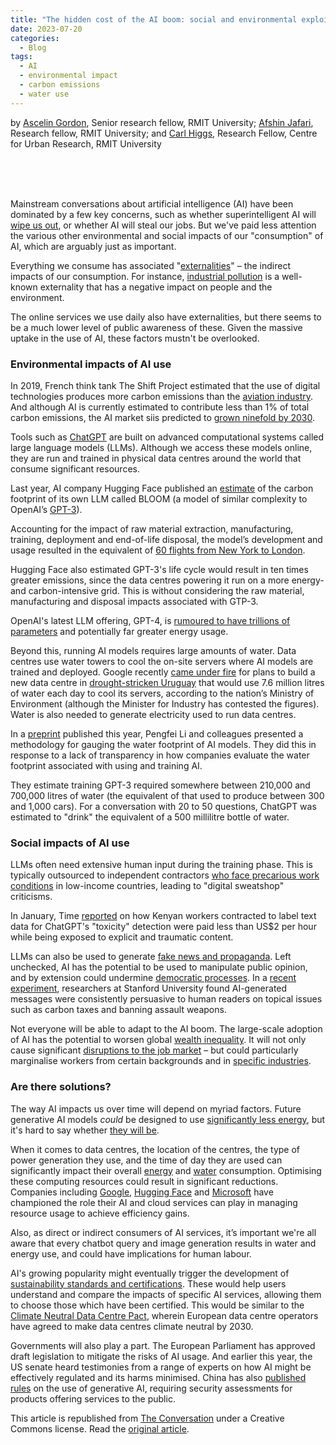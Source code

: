 ```yaml
---
title: "The hidden cost of the AI boom: social and environmental exploitation"
date: 2023-07-20
categories:
  - Blog
tags:
  - AI
  - environmental impact
  - carbon emissions
  - water use
---
```


by [Ascelin Gordon](https://theconversation.com/profiles/ascelin-gordon-5170), Senior research fellow, RMIT University; [Afshin Jafari](https://theconversation.com/profiles/afshin-jafari-1452222), Research fellow, RMIT University; and [Carl Higgs](https://theconversation.com/profiles/carl-higgs-409315), Research Fellow, Centre for Urban Research, RMIT University  

\
&nbsp;
\
&nbsp;

Mainstream conversations about artificial intelligence (AI) have been dominated by a few key concerns, such as whether superintelligent AI will [wipe us out](https://time.com/6273743/thinking-that-could-doom-us-with-ai), or whether AI will steal our jobs. But we've paid less attention the various other environmental and social impacts of our "consumption" of AI, which are arguably just as important.

Everything we consume has associated "[externalities](https://www.investopedia.com/terms/e/externality.asp)" – the indirect impacts of our consumption. For instance, [industrial pollution](https://www.imf.org/en/Publications/fandd/issues/Series/Back-to-Basics/Externalities) is a well-known externality that has a negative impact on people and the environment.

The online services we use daily also have externalities, but there seems to be a much lower level of public awareness of these. Given the massive uptake in the use of AI, these factors mustn't be overlooked.

### Environmental impacts of AI use

In 2019, French think tank The Shift Project estimated that the use of digital technologies produces more carbon emissions than the [aviation industry](https://en.reset.org/our-digital-carbon-footprint-environmental-impact-living-life-online-12272019). And although AI is currently estimated to contribute less than 1% of total carbon emissions, the AI market siis predicted to [grown ninefold by 2030](https://www.statista.com/statistics/1365145/artificial-intelligence-market-size). 

Tools such as [ChatGPT](https://openai.com/chatgpt) are built on advanced computational systems called large language models (LLMs). Although we access these models online, they are run and trained in physical data centres around the world that consume significant resources.

Last year, AI company Hugging Face published an [estimate](https://arxiv.org/pdf/2211.02001.pdf) of the carbon footprint of its own LLM called BLOOM (a model of similar complexity to OpenAI’s [GPT-3](https://en.wikipedia.org/wiki/GPT-3)).

Accounting for the impact of raw material extraction, manufacturing, training, deployment and end-of-life disposal, the model’s development and usage resulted in the equivalent of [60 flights from New York to London](https://www.technologyreview.com/2022/11/14/1063192/were-getting-a-better-idea-of-ais-true-carbon-footprint/). 

Hugging Face also estimated GPT-3's life cycle would result in ten times greater emissions, since the data centres powering it run on a more energy- and carbon-intensive grid. This is without considering the raw material, manufacturing and disposal impacts associated with GTP-3. 

OpenAI's latest LLM offering, GPT-4, is [rumoured to have trillions of parameters](https://www.theatlantic.com/technology/archive/2023/03/openai-gpt-4-parameters-power-debate/673290/) and potentially far greater energy usage.

Beyond this, running AI models requires large amounts of water. Data centres use water towers to cool the on-site servers where AI models are trained and deployed. Google recently [came under fire](https://www.theguardian.com/world/2023/jul/11/uruguay-drought-water-google-data-center) for plans to build a new data centre in [drought-stricken Uruguay](https://www.theguardian.com/world/2023/jul/15/drought-leaves-millions-in-uruguay-without-tap-water-fit-for-drinking) that would use 7.6 million litres of water each day to cool its servers, according to the nation’s Ministry of Environment (although the Minister for Industry has contested the figures). Water is also needed to generate electricity used to run data centres.

In a [preprint](https://doi.org/10.48550/arXiv.2304.03271) published this year, Pengfei Li and colleagues presented a methodology for gauging the water footprint of AI models. They did this in response to a lack of transparency in how companies evaluate the water footprint associated with using and training AI.

They estimate training GPT-3 required somewhere between 210,000 and 700,000 litres of water (the equivalent of that used to produce between 300 and 1,000 cars). For a conversation with 20 to 50 questions, ChatGPT was estimated to "drink" the equivalent of a 500 millilitre bottle of water.

### Social impacts of AI use

LLMs often need extensive human input during the training phase. This is typically outsourced to independent contractors [who face precarious work conditions](https://doi.org/10.1145/3555561) in low-income countries, leading to "digital sweatshop" criticisms. 

In January, Time [reported](https://time.com/6247678/openai-chatgpt-kenya-workers/) on how Kenyan workers contracted to label text data for ChatGPT's "toxicity" detection were paid less than US$2 per hour while being exposed to explicit and traumatic content.  

LLMs can also be used to generate [fake news and propaganda](https://www.theguardian.com/commentisfree/2023/mar/03/fake-news-chatgpt-truth-journalism-disinformation). Left unchecked, AI has the potential to be used to manipulate public opinion, and by extension could undermine [democratic processes](https://www.brennancenter.org/our-work/analysis-opinion/how-ai-puts-elections-risk-and-needed-safeguards). In a [recent experiment](https://hai.stanford.edu/news/ais-powers-political-persuasion), researchers at Stanford University found AI-generated messages were consistently persuasive to human readers on topical issues such as carbon taxes and banning assault weapons.

Not everyone will be able to adapt to the AI boom. The large-scale adoption of AI has the potential to worsen global [wealth inequality](https://www.theguardian.com/technology/2023/feb/08/ai-chatgpt-jobs-economy-inequality). It will not only cause significant [disruptions to the job market](https://www.weforum.org/reports/the-future-of-jobs-report-2023/) – but could particularly marginalise workers from certain backgrounds and in [specific industries](https://www.whitehouse.gov/cea/written-materials/2022/12/05/the-impact-of-artificial-intelligence/). 

### Are there solutions?

The way AI impacts us over time will depend on myriad factors. Future generative AI models _could_ be designed to use [significantly less energy](https://www.forbes.com/sites/robtoews/2023/02/07/the-next-generation-of-large-language-models/?sh=1fdc66518dbc), but it's hard to say whether [they will be](https://doi.org/10.1038/s41558-022-01377-7).

When it comes to data centres, the location of the centres, the type of power generation they use, and the time of day they are used can significantly impact their overall [energy](https://dl.acm.org/doi/10.1145/3531146.3533234) and [water](https://doi.org/10.48550/arXiv.2304.03271) consumption. Optimising these computing resources could result in significant reductions. Companies including [Google](https://www.deepmind.com/blog/deepmind-ai-reduces-google-data-centre-cooling-bill-by-40), [Hugging Face](https://huggingface.co/blog/carbon-emissions-on-the-hub) and [Microsoft](https://azure.microsoft.com/en-au/explore/global-infrastructure/sustainability) have championed the role their AI and cloud services can play in managing resource usage to achieve efficiency gains.

Also, as direct or indirect consumers of AI services, it’s important we're all aware that every chatbot query and image generation results in water and energy use, and could have implications for human labour. 

AI's growing popularity might eventually trigger the development of [sustainability standards and certifications](https://en.wikipedia.org/wiki/Sustainability_standards_and_certification). These would help users understand and compare the impacts of specific AI services, allowing them to choose those which have been certified. This would be similar to the [Climate Neutral Data Centre Pact](https://www.climateneutraldatacentre.net), wherein European data centre operators have agreed to make data centres climate neutral by 2030.

Governments will also play a part. The European Parliament has approved draft legislation to mitigate the risks of AI usage. And earlier this year, the US senate heard testimonies from a range of experts on how AI might be effectively regulated and its harms minimised. China has also [published rules](https://www.reuters.com/technology/china-issues-temporary-rules-generative-ai-services-2023-07-13) on the use of generative AI, requiring security assessments for products offering services to the public.  



This article is republished from [The Conversation](https://theconversation.com/au) under a Creative Commons license. Read the [original article](https://theconversation.com/the-hidden-cost-of-the-ai-boom-social-and-environmental-exploitation-208669).

